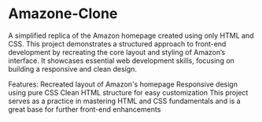 # Amazone-Clone
A simplified replica of the Amazon homepage created using only HTML and CSS. This project demonstrates a structured approach to front-end development by recreating the core layout and styling of Amazon’s interface. It showcases essential web development skills, focusing on building a responsive and clean design.

Features:
Recreated layout of Amazon's homepage
Responsive design using pure CSS
Clean HTML structure for easy customization
This project serves as a practice in mastering HTML and CSS fundamentals and is a great base for further front-end enhancements

